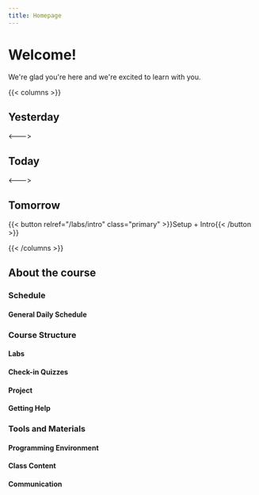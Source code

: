 ```yaml
---
title: Homepage
---
```


# Welcome!

We're glad you're here and we're excited to learn with you.

{{< columns >}}

## Yesterday

<--->

## Today

<--->

## Tomorrow
{{< button relref="/labs/intro" class="primary" >}}Setup + Intro{{< /button >}}

{{< /columns >}}
## About the course

### Schedule

#### General Daily Schedule

### Course Structure

#### Labs

#### Check-in Quizzes

#### Project

#### Getting Help

### Tools and Materials

#### Programming Environment

#### Class Content

#### Communication
